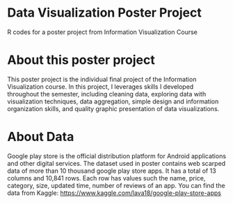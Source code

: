 # Data Visualization Poster Project
R codes for a poster project from Information Visualization Course

# About this poster project 
This poster project is the individual final project of the Information Visualization course. In this project, I leverages skills I developed throughout the semester, including cleaning data, exploring data with visualization techniques, data aggregation, simple design and information organization skills, and quality graphic presentation of data visualizations.  

# About Data 
Google play store is the official distribution platform for Android applications and other digital services.  The dataset used in poster contains web scarped data of more than 10 thousand google play store apps. It has a total of 13 columns and 10,841 rows. Each row has values such the name, price, category, size, updated time, number of reviews of an app. You can find the data from Kaggle: https://www.kaggle.com/lava18/google-play-store-apps

